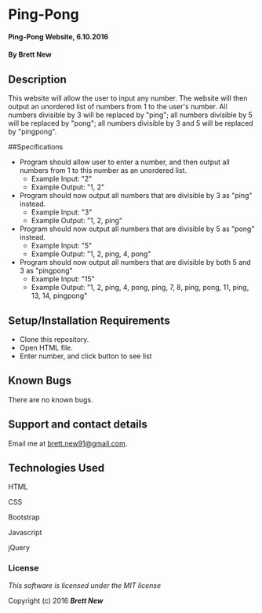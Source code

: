 # Ping-Pong

#### Ping-Pong Website, 6.10.2016

#### By Brett New

## Description

This website will allow the user to input any number. The website will then output an unordered list of numbers from 1 to the user's number. All numbers divisible by 3 will be replaced by "ping"; all numbers divisible by 5 will be replaced by "pong"; all numbers divisible by 3 and 5 will be replaced by "pingpong".
<!-- Put link to live site -->

##Specifications
- Program should allow user to enter a number, and then output all numbers from 1 to this number as an unordered list.
  - Example Input: "2"
  - Example Output: "1, 2"
- Program should now output all numbers that are divisible by 3 as "ping" instead.
  - Example Input: "3"
  - Example Output: "1, 2, ping"
- Program should now output all numbers that are divisible by 5 as "pong" instead.
  - Example Input: "5"
  - Example Output: "1, 2, ping, 4, pong"
- Program should now output all numbers that are divisible by both 5 and 3 as "pingpong"
  - Example Input: "15"
  - Example Output: "1, 2, ping, 4, pong, ping, 7, 8, ping, pong, 11, ping, 13, 14, pingpong"

## Setup/Installation Requirements

- Clone this repository.
- Open HTML file.
- Enter number, and click button to see list

## Known Bugs

There are no known bugs.

## Support and contact details

Email me at brett.new91@gmail.com.

## Technologies Used

HTML

CSS

Bootstrap

Javascript

jQuery

### License

*This software is licensed under the MIT license*

Copyright (c) 2016 **_Brett New_**
